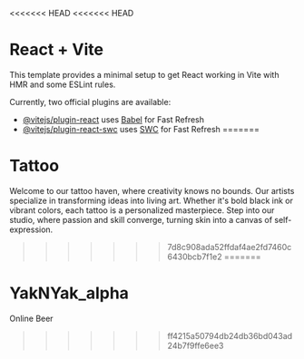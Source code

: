 <<<<<<< HEAD
<<<<<<< HEAD
# React + Vite

This template provides a minimal setup to get React working in Vite with HMR and some ESLint rules.

Currently, two official plugins are available:

- [@vitejs/plugin-react](https://github.com/vitejs/vite-plugin-react/blob/main/packages/plugin-react/README.md) uses [Babel](https://babeljs.io/) for Fast Refresh
- [@vitejs/plugin-react-swc](https://github.com/vitejs/vite-plugin-react-swc) uses [SWC](https://swc.rs/) for Fast Refresh
=======
# Tattoo
Welcome to our tattoo haven, where creativity knows no bounds. Our artists specialize in transforming ideas into living art. Whether it's bold black ink or vibrant colors, each tattoo is a personalized masterpiece. Step into our studio, where passion and skill converge, turning skin into a canvas of self-expression.
>>>>>>> 7d8c908ada52ffdaf4ae2fd7460c6430bcb7f1e2
=======
# YakNYak_alpha
Online Beer
>>>>>>> ff4215a50794db24db36bd043ad24b7f9ffe6ee3
